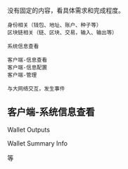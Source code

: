 没有固定的内容，看具体需求和完成程度。

```
身份相关（钱包、地址、账户、种子等）  
区块链相关（链、区块、交易，输入、输出等）  

系统信息查看  

客户端-信息查看  
客户端-信息配置  
客户端-管理 

与大网络交互，发生事件
```

## 客户端-系统信息查看

Wallet Outputs

Wallet Summary Info

等

